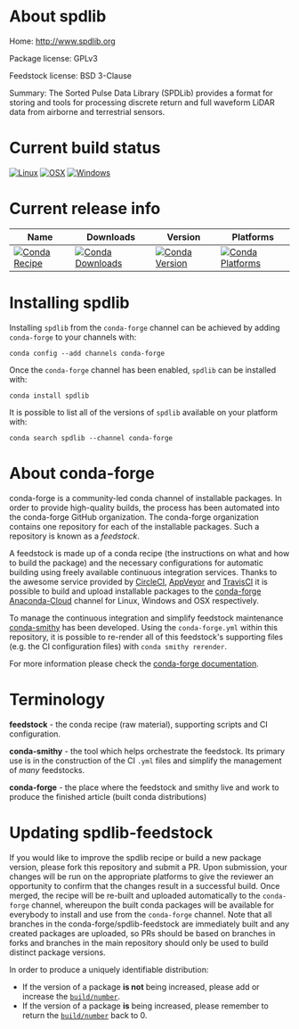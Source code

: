 About spdlib
============

Home: http://www.spdlib.org

Package license: GPLv3

Feedstock license: BSD 3-Clause

Summary: The Sorted Pulse Data Library (SPDLib) provides a format for storing and tools for processing discrete return and full waveform LiDAR data from airborne and terrestrial sensors.



Current build status
====================

[![Linux](https://img.shields.io/circleci/project/github/conda-forge/spdlib-feedstock/master.svg?label=Linux)](https://circleci.com/gh/conda-forge/spdlib-feedstock)
[![OSX](https://img.shields.io/travis/conda-forge/spdlib-feedstock/master.svg?label=macOS)](https://travis-ci.org/conda-forge/spdlib-feedstock)
[![Windows](https://img.shields.io/appveyor/ci/conda-forge/spdlib-feedstock/master.svg?label=Windows)](https://ci.appveyor.com/project/conda-forge/spdlib-feedstock/branch/master)

Current release info
====================

| Name | Downloads | Version | Platforms |
| --- | --- | --- | --- |
| [![Conda Recipe](https://img.shields.io/badge/recipe-spdlib-green.svg)](https://anaconda.org/conda-forge/spdlib) | [![Conda Downloads](https://img.shields.io/conda/dn/conda-forge/spdlib.svg)](https://anaconda.org/conda-forge/spdlib) | [![Conda Version](https://img.shields.io/conda/vn/conda-forge/spdlib.svg)](https://anaconda.org/conda-forge/spdlib) | [![Conda Platforms](https://img.shields.io/conda/pn/conda-forge/spdlib.svg)](https://anaconda.org/conda-forge/spdlib) |

Installing spdlib
=================

Installing `spdlib` from the `conda-forge` channel can be achieved by adding `conda-forge` to your channels with:

```
conda config --add channels conda-forge
```

Once the `conda-forge` channel has been enabled, `spdlib` can be installed with:

```
conda install spdlib
```

It is possible to list all of the versions of `spdlib` available on your platform with:

```
conda search spdlib --channel conda-forge
```


About conda-forge
=================

conda-forge is a community-led conda channel of installable packages.
In order to provide high-quality builds, the process has been automated into the
conda-forge GitHub organization. The conda-forge organization contains one repository
for each of the installable packages. Such a repository is known as a *feedstock*.

A feedstock is made up of a conda recipe (the instructions on what and how to build
the package) and the necessary configurations for automatic building using freely
available continuous integration services. Thanks to the awesome service provided by
[CircleCI](https://circleci.com/), [AppVeyor](http://www.appveyor.com/)
and [TravisCI](https://travis-ci.org/) it is possible to build and upload installable
packages to the [conda-forge](https://anaconda.org/conda-forge)
[Anaconda-Cloud](http://docs.anaconda.org/) channel for Linux, Windows and OSX respectively.

To manage the continuous integration and simplify feedstock maintenance
[conda-smithy](http://github.com/conda-forge/conda-smithy) has been developed.
Using the ``conda-forge.yml`` within this repository, it is possible to re-render all of
this feedstock's supporting files (e.g. the CI configuration files) with ``conda smithy rerender``.

For more information please check the [conda-forge documentation](https://conda-forge.org/docs/).

Terminology
===========

**feedstock** - the conda recipe (raw material), supporting scripts and CI configuration.

**conda-smithy** - the tool which helps orchestrate the feedstock.
                   Its primary use is in the construction of the CI ``.yml`` files
                   and simplify the management of *many* feedstocks.

**conda-forge** - the place where the feedstock and smithy live and work to
                  produce the finished article (built conda distributions)


Updating spdlib-feedstock
=========================

If you would like to improve the spdlib recipe or build a new
package version, please fork this repository and submit a PR. Upon submission,
your changes will be run on the appropriate platforms to give the reviewer an
opportunity to confirm that the changes result in a successful build. Once
merged, the recipe will be re-built and uploaded automatically to the
`conda-forge` channel, whereupon the built conda packages will be available for
everybody to install and use from the `conda-forge` channel.
Note that all branches in the conda-forge/spdlib-feedstock are
immediately built and any created packages are uploaded, so PRs should be based
on branches in forks and branches in the main repository should only be used to
build distinct package versions.

In order to produce a uniquely identifiable distribution:
 * If the version of a package **is not** being increased, please add or increase
   the [``build/number``](http://conda.pydata.org/docs/building/meta-yaml.html#build-number-and-string).
 * If the version of a package **is** being increased, please remember to return
   the [``build/number``](http://conda.pydata.org/docs/building/meta-yaml.html#build-number-and-string)
   back to 0.